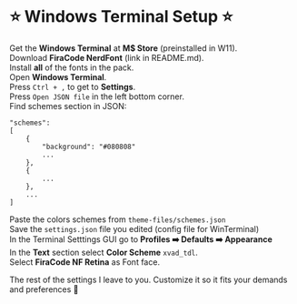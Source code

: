 # ⭐ Windows Terminal Setup ⭐
Get the **Windows Terminal** at **M$ Store** (preinstalled in W11).  
Download **FiraCode NerdFont** (link in README.md).  
Install **all** of the fonts in the pack.  
Open **Windows Terminal**.  
Press `Ctrl + ,` to get to **Settings**.  
Press `Open JSON file` in the left bottom corner.  
Find schemes section in JSON:  
```
"schemes":
[
    {
        "background": "#080808"
        ...
    },
    {
        ...
    },
    ...
]
```
Paste the colors schemes from `theme-files/schemes.json`  
Save the `settings.json` file you edited (config file for WinTerminal)  
In the Terminal Setttings GUI go to **Profiles ➡️ Defaults ➡️ Appearance**  
In the **Text** section select **Color Scheme** `xvad_tdl`.  
Select **FiraCode NF Retina** as Font face.  

The rest of the settings I leave to you.
Customize it so it fits your demands and preferences 🤠
